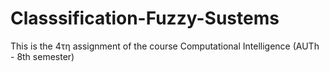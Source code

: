 # Classsification-Fuzzy-Sustems
This is the 4τη assignment of the course Computational Intelligence (AUTh - 8th semester)
